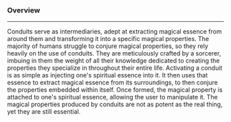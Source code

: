 ### Overview  
---  
Conduits serve as intermediaries, adept at extracting magical essence from around them and transforming it into a specific magical properties. The majority of humans struggle to conjure magical properties, so they rely heavily on the use of conduits. They are meticulously crafted by a sorcerer, imbuing in them the weight of all their knowledge dedicated to creating the properties they specialize in throughout their entire life. Activating a conduit is as simple as injecting one's spiritual essence into it. It then uses that essence to extract magical essence from its surroundings, to then conjure the properties embedded within itself. Once formed, the magical property is attached to one's spiritual essence, allowing the user to manipulate it. The magical properties produced by conduits are not as potent as the real thing, yet they are still essential.
